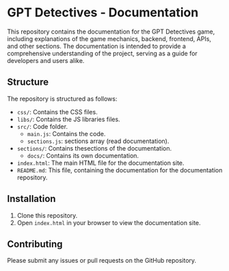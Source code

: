 # GPT Detectives - Documentation

This repository contains the documentation for the GPT Detectives game, including explanations of the game mechanics, backend, frontend, APIs, and other sections. The documentation is intended to provide a comprehensive understanding of the project, serving as a guide for developers and users alike.

## Structure

The repository is structured as follows:

- `css/`: Contains the CSS files.
- `libs/`: Contains the JS libraries files.
- `src/`: Code folder.
  - `main.js`: Contains the code.
  - `sections.js`: sections array (read documentation).
- `sections/`: Contains thesections of the documentation.
  - `docs/`: Contains its own documentation.
- `index.html`: The main HTML file for the documentation site.
- `README.md`: This file, containing the documentation for the documentation repository.

## Installation

1. Clone this repository.
2. Open `index.html` in your browser to view the documentation site.

## Contributing

Please submit any issues or pull requests on the GitHub repository.
